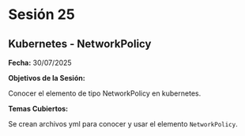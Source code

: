 # Sesión 25 #

## Kubernetes - NetworkPolicy ##

**Fecha:** 30/07/2025

**Objetivos de la Sesión:**

Conocer el elemento de tipo NetworkPolicy en kubernetes.

**Temas Cubiertos:**

Se crean archivos yml para conocer y usar el elemento <code>NetworkPolicy</code>.

